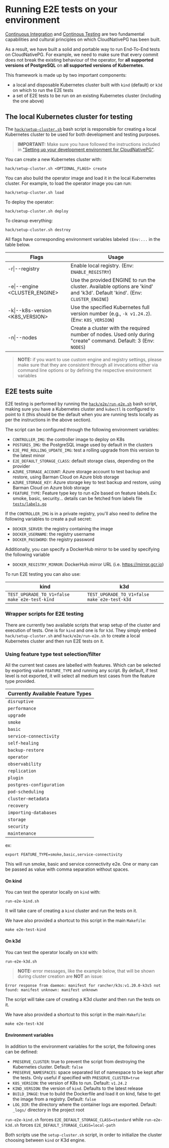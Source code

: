 # Running E2E tests on your environment

[Continuous Integration](https://cloud.google.com/architecture/devops/devops-tech-continuous-integration)
and [Continous Testing](https://cloud.google.com/architecture/devops/devops-tech-test-automation)
are two fundamental capabilities and cultural principles on which CloudNativePG
has been built.

As a result, we have built a solid and portable way to run End-To-End tests on
CloudNativePG. For example, we need to make sure that every commit does not
break the existing behaviour of the operator, for **all supported versions of
PostgreSQL** on **all supported versions of Kubernetes**.

This framework is made up by two important components:

- a local and disposable Kubernetes cluster built with `kind` (default) or
  `k3d` on which to run the E2E tests
- a set of E2E tests to be run on an existing Kubernetes cluster
  (including the one above)

## The local Kubernetes cluster for testing

The [`hack/setup-cluster.sh`](../../hack/setup-cluster.sh) bash script is
responsible for creating a local Kubernetes cluster to be used for both
development and testing purposes.

> **IMPORTANT:** Make sure you have followed the instructions included in
> ["Setting up your development environment for CloudNativePG"](../development_environment/README.md).


You can create a new Kubernetes cluster with:

```console
hack/setup-cluster.sh <OPTIONAL_FLAGS> create
```

You can also build the operator image and load it in the local Kubernetes
cluster. For example, to load the operator image you can run:

```console
hack/setup-cluster.sh load
```

To deploy the operator:

```console
hack/setup-cluster.sh deploy
```

To cleanup everything:

```console
hack/setup-cluster.sh destroy
```

All flags have corresponding environment variables labeled `(Env:...` in the table below.

| Flags                                | Usage                                                                                                                         |
|--------------------------------------|-------------------------------------------------------------------------------------------------------------------------------|
| -r\|--registry                       | Enable local registry. (Env: `ENABLE_REGISTRY`)                                                                               |
| -e\|--engine <CLUSTER_ENGINE>        | Use the provided ENGINE to run the cluster. Available options are 'kind' and 'k3d'. Default 'kind'. (Env: `CLUSTER_ENGINE`)   |
| -k\|--k8s-version <K8S_VERSION>      | Use the specified Kubernetes full version number (e.g., `-k v1.24.2`). (Env: `K8S_VERSION`)                                   |
| -n\|--nodes <NODES>                  | Create a cluster with the required number of nodes. Used only during "create" command. Default: 3 (Env: `NODES`)              |


> **NOTE:** if you want to use custom engine and registry settings, please make
> sure that they are consistent through all invocations either via command line
> options or by defining the respective environment variables

## E2E tests suite

E2E testing is performed by running the
[`hack/e2e/run-e2e.sh`](../../../hack/e2e/run-e2e.sh) bash script, making sure
you have a Kubernetes cluster and `kubectl` is configured to point to it
(this should be the default when you are running tests locally as per the
instructions in the above section).

The script can be configured through the following environment variables:

* `CONTROLLER_IMG`: the controller image to deploy on K8s
* `POSTGRES_IMG`: the PostgreSQL image used by default in the clusters
* `E2E_PRE_ROLLING_UPDATE_IMG`: test a rolling upgrade from this version to the
  latest minor
* `E2E_DEFAULT_STORAGE_CLASS`: default storage class, depending on the provider
* `AZURE_STORAGE_ACCOUNT`: Azure storage account to test backup and restore, using Barman Cloud on Azure 
   blob storage
* `AZURE_STORAGE_KEY`: Azure storage key to test backup and restore, using Barman Cloud on Azure
  blob storage
* `FEATURE_TYPE`: Feature type key to run e2e based on feature labels.Ex: smoke, basic, security... details
  can be fetched from labels file [`tests/labels.go`](../../../tests/labels.go)

If the `CONTROLLER_IMG` is in a private registry, you'll also need to define
the following variables to create a pull secret:

* `DOCKER_SERVER`: the registry containing the image
* `DOCKER_USERNAME`: the registry username
* `DOCKER_PASSWORD`: the registry password

Additionally, you can specify a DockerHub mirror to be used by
specifying the following variable

* `DOCKER_REGISTRY_MIRROR`: DockerHub mirror URL (i.e. https://mirror.gcr.io)

To run E2E testing you can also use:

|                    kind                        |                     k3d                         |
|------------------------------------------------|-------------------------------------------------|
| `TEST_UPGRADE_TO_V1=false make e2e-test-kind`  | `TEST_UPGRADE_TO_V1=false make e2e-test-k3d`    |


### Wrapper scripts for E2E testing

There are currently two available scripts that wrap setup of the cluster and
execution of tests. One is for `kind` and one is for `k3d`. They simply embed
`hack/setup-cluster.sh` and `hack/e2e/run-e2e.sh` to create a local Kubernetes
cluster and then run E2E tests on it.

### Using feature type test selection/filter

All the current test cases are labelled with features. Which can be selected
by exporting value `FEATURE_TYPE` and running any script. By default, if test level is not
exported, it will select all medium test cases from the feature type provided.

| Currently Available Feature Types |
|-----------------------------------|
| `disruptive`                      |
| `performance`                     |
| `upgrade`                         |
| `smoke`                           |
| `basic`                           |
| `service-connectivity`            |
| `self-healing`                    |
| `backup-restore`                  |
| `operator`                        |
| `observability`                   |
| `replication`                     |
| `plugin`                          |
| `postgres-configuration`          |
| `pod-scheduling`                  |
| `cluster-metadata`                |
| `recovery`                        |
| `importing-databases`             |
| `storage`                         |
| `security`                        |
| `maintenance`                     |

ex:
```shell
export FEATURE_TYPE=smoke,basic,service-connectivity
```
This will run smoke, basic and service connectivity e2e.
One or many can be passed as value with comma separation without spaces.

#### On kind

You can test the operator locally on `kind` with:

```shell
run-e2e-kind.sh
```

It will take care of creating a `kind` cluster and run the tests on it.

We have also provided a shortcut to this script in the main `Makefile`:

```shell
make e2e-test-kind
```

#### On k3d

You can test the operator locally on `k3d` with:

``` bash
run-e2e-k3d.sh
```

> **NOTE:** error messages, like the example below, that will be shown during
> cluster creation are **NOT** an issue:

```
Error response from daemon: manifest for rancher/k3s:v1.20.0-k3s5 not found: manifest unknown: manifest unknown
```

The script will take care of creating a K3d cluster and then run the tests on it.

We have also provided a shortcut to this script in the main `Makefile`:

```shell
make e2e-test-k3d
```

#### Environment variables

In addition to the environment variables for the script,
the following ones can be defined:

* `PRESERVE_CLUSTER`: true to prevent the script from destroying the Kubernetes cluster.
  Default: `false`
* `PRESERVE_NAMESPACES`: space separated list of namespace to be kept after
  the tests. Only useful if specified with `PRESERVE_CLUSTER=true`
* `K8S_VERSION`: the version of K8s to run. Default: `v1.24.2`
* `KIND_VERSION`: the version of `kind`. Defaults to the latest release
* `BUILD_IMAGE`: true to build the Dockerfile and load it on kind,
  false to get the image from a registry. Default: `false`
* `LOG_DIR`: the directory where the container logs are exported. Default:
  `_logs/` directory in the project root

`run-e2e-kind.sh` forces `E2E_DEFAULT_STORAGE_CLASS=standard` while
`run-e2e-k3d.sh` forces `E2E_DEFAULT_STORAGE_CLASS=local-path`

Both scripts use the `setup-cluster.sh` script, in order to initialize the cluster
choosing between `kind` or K3d engine.
